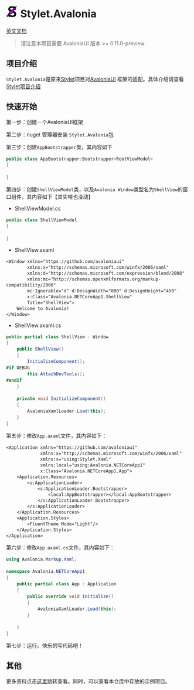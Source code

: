 ![Project Icon](StyletIcon.png) Stylet.Avalonia
======================================

[英文文档](./README-EN.md)

>  请注意本项目需要 AvaloniaUI 版本 >= 0.11.0-preview

## 项目介绍

`Stylet.Avalonia`是原来[Stylet](https://github.com/canton7/Stylet)项目对[AvaloniaUI](https://github.com/AvaloniaUI/Avalonia) 框架的适配。具体介绍请查看[Stylet项目介绍](https://github.com/canton7/Stylet)

## 快速开始

第一步：创建一个AvaloniaUI框架

第二步：nuget 管理器安装 `Stylet.Avalonia`包

第三步：创建`AppBootstrapper`类，其内容如下

```c#
public class AppBootstrapper:Bootstrapper<RootViewModel>
{
    
}
```

第四步：创建`ShellViewModel`类，以及`Avalonia Window`类型名为`ShellView`的窗口组件，其内容如下【其实啥也没动】

- ShellViewModel.cs

```c#
public class ShellViewModel
{
    
}
```

- ShellView.axaml

```xaml
<Window xmlns="https://github.com/avaloniaui"
        xmlns:x="http://schemas.microsoft.com/winfx/2006/xaml"
        xmlns:d="http://schemas.microsoft.com/expression/blend/2008"
        xmlns:mc="http://schemas.openxmlformats.org/markup-compatibility/2006"
        mc:Ignorable="d" d:DesignWidth="800" d:DesignHeight="450"
        x:Class="Avalonia.NETCoreApp1.ShellView"
        Title="ShellView">
    Welcome to Avalonia!
</Window>
```

- ShellView.axaml.cs

```csharp
public partial class ShellView : Window
{
    public ShellView()
    {
        InitializeComponent();
#if DEBUG
        this.AttachDevTools();
#endif
    }

    private void InitializeComponent()
    {
        AvaloniaXamlLoader.Load(this);
    }
}
```



第五步：修改`App.axaml`文件，其内容如下：

```xaml
<Application xmlns="https://github.com/avaloniaui"
             xmlns:x="http://schemas.microsoft.com/winfx/2006/xaml"
             xmlns:s="using:Stylet.Xaml"
             xmlns:local="using:Avalonia.NETCoreApp1"
             x:Class="Avalonia.NETCoreApp1.App">
    <Application.Resources>
        <s:ApplicationLoader>
            <s:ApplicationLoader.Bootstrapper>
                <local:AppBootstrapper></local:AppBootstrapper>
            </s:ApplicationLoader.Bootstrapper>
        </s:ApplicationLoader>
    </Application.Resources>
    <Application.Styles>
        <FluentTheme Mode="Light"/>
    </Application.Styles>
</Application>
```



第六步：修改`App.axaml.cs`文件，其内容如下：

```c#
using Avalonia.Markup.Xaml;

namespace Avalonia.NETCoreApp1
{
    public partial class App : Application
    {
        public override void Initialize()
        {
            AvaloniaXamlLoader.Load(this);
        }
        
    }
}
```



第七步：运行。快乐的写代码吧！





## 其他

更多资料点击[这里](https://github.com/canton7/Stylet/wiki)跳转查看。同时，可以查看本仓库中存放的示例项目。











